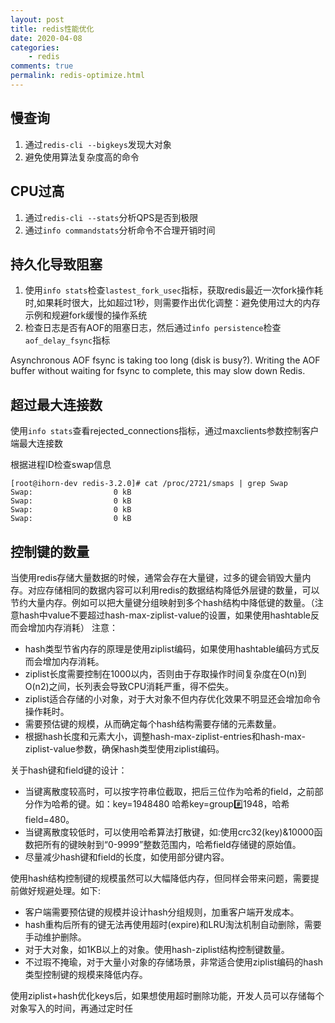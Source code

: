 ```yaml
---
layout: post
title: redis性能优化
date: 2020-04-08
categories:
    - redis
comments: true
permalink: redis-optimize.html
---
```


## 慢查询

1. 通过`redis-cli --bigkeys`发现大对象
2. 避免使用算法复杂度高的命令

## CPU过高
1. 通过`redis-cli --stats`分析QPS是否到极限
2. 通过`info commandstats`分析命令不合理开销时间

## 持久化导致阻塞 
1. 使用`info stats`检查`lastest_fork_usec`指标，获取redis最近一次fork操作耗时,如果耗时很大，比如超过1秒，则需要作出优化调整：避免使用过大的内存示例和规避fork缓慢的操作系统
2. 检查日志是否有AOF的阻塞日志，然后通过`info persistence`检查`aof_delay_fsync`指标

  Asynchronous AOF fsync is taking too long (disk is busy?). Writing the AOF buffer without waiting     for fsync to complete, this may slow down Redis.

## 超过最大连接数
使用`info stats`查看rejected_connections指标，通过maxclients参数控制客户端最大连接数

根据进程ID检查swap信息

    [root@ihorn-dev redis-3.2.0]# cat /proc/2721/smaps | grep Swap
    Swap:                  0 kB
    Swap:                  0 kB
    Swap:                  0 kB
    Swap:                  0 kB

## 控制键的数量
当使用redis存储大量数据的时候，通常会存在大量键，过多的键会销毁大量内存。对应存储相同的数据内容可以利用redis的数据结构降低外层键的数量，可以节约大量内存。例如可以把大量键分组映射到多个hash结构中降低键的数量。（注意hash中value不要超过hash-max-ziplist-value的设置，如果使用hashtable反而会增加内存消耗）
注意：

- hash类型节省内存的原理是使用ziplist编码，如果使用hashtable编码方式反而会增加内存消耗。
- ziplist长度需要控制在1000以内，否则由于存取操作时间复杂度在O(n)到O(n2)之间，长列表会导致CPU消耗严重，得不偿失。
- ziplist适合存储的小对象，对于大对象不但内存优化效果不明显还会增加命令操作耗时。
- 需要预估键的规模，从而确定每个hash结构需要存储的元素数量。
- 根据hash长度和元素大小，调整hash-max-ziplist-entries和hash-max-ziplist-value参数，确保hash类型使用ziplist编码。

关于hash键和field键的设计：

- 当键离散度较高时，可以按字符串位截取，把后三位作为哈希的field，之前部分作为哈希的键。如：key=1948480 哈希key=group:hash:1948，哈希field=480。
- 当键离散度较低时，可以使用哈希算法打散键，如:使用crc32(key)&10000函数把所有的键映射到“0-9999”整数范围内，哈希field存储键的原始值。
- 尽量减少hash键和field的长度，如使用部分键内容。

使用hash结构控制键的规模虽然可以大幅降低内存，但同样会带来问题，需要提前做好规避处理。如下:

- 客户端需要预估键的规模并设计hash分组规则，加重客户端开发成本。
- hash重构后所有的键无法再使用超时(expire)和LRU淘汰机制自动删除，需要手动维护删除。
- 对于大对象，如1KB以上的对象。使用hash-ziplist结构控制键数量。
- 不过瑕不掩瑜，对于大量小对象的存储场景，非常适合使用ziplist编码的hash类型控制键的规模来降低内存。
	
使用ziplist+hash优化keys后，如果想使用超时删除功能，开发人员可以存储每个对象写入的时间，再通过定时任